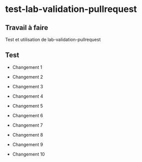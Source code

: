 # test-lab-validation-pullrequest

## Travail à faire 

Test et utilisation de lab-validation-pullrequest

## Test 

- Changement 1
- Changement 2
- Changement 3
- Changement 4
- Changement 5
- Changement 6
- Changement 7

- Changement 8

- Changement 9

- Changement 10